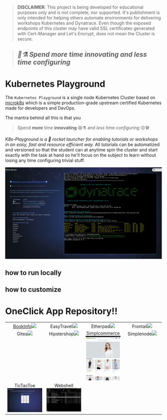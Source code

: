 > **DISCLAIMER**: This project is being developed for educational purposes only and is not complete, nor supported. It's publishment is only intended for helping others automate environments for delivering workshops Kubernetes and Dynatrace. Even though the exposed endpoints of this cluster may have valid SSL certificates generated with Cert-Manager and Let's Encrypt, does not mean the Cluster is secure. 

> ## ***🥼⚗ Spend more time innovating and less time configuring***

# Kubernetes Playground

The `Kubernetes Playground` is a single node Kubernetes Cluster based on [microk8s](https://microk8s.io/)  which is a simple production-grade upstream certified Kubernetes made for developers and DevOps.

The mantra behind all this is that you
> Spend **more** time **innovating** 😄⚗️ and *less* time *configuring* 😣🛠

*K8s-Playground is a 🚀 rocket launcher for enabling tutorials or workshops in an easy, fast and resource efficient way.* All tutorials can be automatized and versioned so that the student can at anytime spin the cluster and start exactly with the task at hand so he'll focus on the subject to learn without losing any time configuring trivial stuff.




![k8s-playground](doc/img/k8splay.jpg)






## how to run locally


## how to customize

# OneClick App Repository!!




<table style="table-layout: fixed; width: 100%; text-align: center" >
<tr valign="top">
  <td style="width:25%;"><a href="apps/bookinfo" target="_blank">BookInfo<img src="https://istio.io/latest/docs/examples/bookinfo/noistio.svg"/></a></td>
  <td style="width:25%;">EasyTravel<img src="https://community.dynatrace.com/t5/image/serverpage/image-id/4521iDEBB4D8F00CAB877"/></td>
  <td style="width:25%;">Etherpad<img src="https://etherpad.org/img/etherpad_demo.gif"/></td>
  <td style="width:25%;">Frontail<img src="https://user-images.githubusercontent.com/455261/29570317-660c8122-8756-11e7-9d2f-8fea19e05211.gif"/></td>
</tr>
<tr valign="top">
  <td style="width:25%;">Gitea<img src="https://gitea.io/images/screenshot.png"/></td>
  <td style="width:25%;">Hipstershop<img src="https://raw.githubusercontent.com/mreider/microservices-demo-dt/master/docs/img/online-boutique-frontend-1.png"/></td>
  <td style="width:25%;">Simplcommerce<img src="doc/img/simplcommerce.png"/></td>
  <td style="width:25%;">Simplenode<img src="https://github.com/grabnerandi/simplenodeservice/raw/master/images/simplenodesersviceui.png"/></td>
</tr>
<tr valign="top">
  <td style="width:25%;">TicTacToe<img src="doc/img/tictactoe.png"/></td>
  <td style="width:25%;">Webshell<img src="doc/img/webshell.png"/></td>
  <td style="width:25%;"></td>
  <td style="width:25%;"></td>
</tr>

